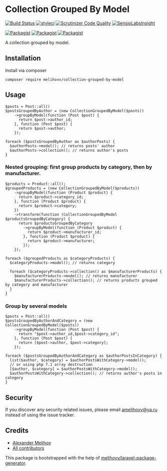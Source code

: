 # Collection Grouped By Model

[![Build Status](https://travis-ci.org/melihovv/collection-grouped-by-model.svg?branch=master)](https://travis-ci.org/melihovv/collection-grouped-by-model)
[![styleci](https://styleci.io/repos/107822001/shield)](https://styleci.io/repos/107822001)
[![Scrutinizer Code Quality](https://scrutinizer-ci.com/g/melihovv/collection-grouped-by-model/badges/quality-score.png?b=master)](https://scrutinizer-ci.com/g/melihovv/collection-grouped-by-model/?branch=master)
[![SensioLabsInsight](https://insight.sensiolabs.com/projects/0cbdb2a1-cbed-4232-9c0a-48a78cf741ef/mini.png)](https://insight.sensiolabs.com/projects/0cbdb2a1-cbed-4232-9c0a-48a78cf741ef)

[![Packagist](https://img.shields.io/packagist/v/melihovv/collection-grouped-by-model.svg)](https://packagist.org/packages/melihovv/collection-grouped-by-model)
[![Packagist](https://poser.pugx.org/melihovv/collection-grouped-by-model/d/total.svg)](https://packagist.org/packages/melihovv/collection-grouped-by-model)
[![Packagist](https://img.shields.io/packagist/l/melihovv/collection-grouped-by-model.svg)](https://packagist.org/packages/melihovv/collection-grouped-by-model)

A collection grouped by model.

## Installation

Install via composer
```
composer require melihovv/collection-grouped-by-model
```

## Usage

```
$posts = Post::all()
$postsGroupedByAuthor = (new CollectionGroupedByModel($posts))
    ->groupByModel(function (Post $post) {
      return $post->author_id;
    }, function (Post $post) {
      return $post->author;
    });

foreach ($postsGroupedByAuthor as $authorPosts) {
  $authorPosts->model(); // returns posts' author
  $authorPosts->collection(); // returns author's posts
}
```

### Nested grouping: first group products by category, then by manufacturer.

```
$products = Product::all();
$groupedProducts = (new CollectionGroupedByModel($products))
    ->groupByModel(function (Product $product) {
      return $product->category_id;
    }, function (Product $product) {
      return $product->category;
    })
    ->transform(function (CollectionGroupedByModel $productsGroupedByCategory) {
      return $productsGroupedByCategory
        ->groupByModel(function (Product $product) {
          return $product->manufacturer_id;
        }, function (Product $product) {
          return $product->manufacturer;
        });
    });

foreach ($groupedProducts as $categoryProducts) {
  $categoryProducts->model(); // returns category
  
  foreach ($categoryProducts->collection() as $manufacturerProducts) {
    $manufacturerProducts->model(); // returns manufacturer
    $manufacturerProducts->collection(); // returns products grouped by category and manufacturer
  }
}
```

### Group by several models

```
$posts = Post::all()
$postsGroupedByAuthorAndCategory = (new CollectionGroupedByModel($posts))
    ->groupByModel(function (Post $post) {
      return "$post->author_id,$post->category_id";
    }, function (Post $post) {
      return [$post->author, $post->category];
    });

foreach ($postsGroupedByAuthorAndCategory as $authorPostsInCategory) {
  list($author, $category) = $authorPostsWithCategory->model();
  // or using php 7.1 array destruction
  [$author, $category] = $authorPostsWithCategory->model();
  $authorPostsWithCategory->collection(); // returns author's posts in category
}
```

## Security

If you discover any security related issues, please email amelihovv@ya.ru
instead of using the issue tracker.

## Credits

- [Alexander Melihov](https://github.com/melihovv/collection-grouped-by-model)
- [All contributors](https://github.com/melihovv/collection-grouped-by-model/graphs/contributors)

This package is bootstrapped with the help of
[melihovv/laravel-package-generator](https://github.com/melihovv/laravel-package-generator).
